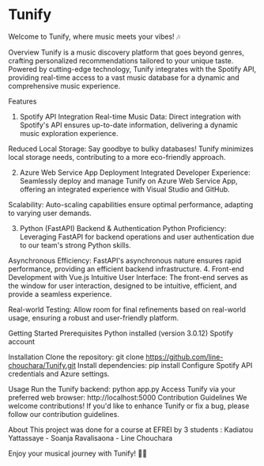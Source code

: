 # Tunify
Welcome to Tunify, where music meets your vibes! 🎶

Overview
Tunify is a music discovery platform that goes beyond genres, crafting personalized recommendations tailored to your unique taste. Powered by cutting-edge technology, Tunify integrates with the Spotify API, providing real-time access to a vast music database for a dynamic and comprehensive music experience.

Features
1. Spotify API Integration
Real-time Music Data: Direct integration with Spotify's API ensures up-to-date information, delivering a dynamic music exploration experience.

Reduced Local Storage: Say goodbye to bulky databases! Tunify minimizes local storage needs, contributing to a more eco-friendly approach.

2. Azure Web Service App Deployment
Integrated Developer Experience: Seamlessly deploy and manage Tunify on Azure Web Service App, offering an integrated experience with Visual Studio and GitHub.

Scalability: Auto-scaling capabilities ensure optimal performance, adapting to varying user demands.

3. Python (FastAPI) Backend & Authentication
Python Proficiency: Leveraging FastAPI for backend operations and user authentication due to our team's strong Python skills.

Asynchronous Efficiency: FastAPI's asynchronous nature ensures rapid performance, providing an efficient backend infrastructure.
4. Front-end Development with Vue.js
Intuitive User Interface: The front-end serves as the window for user interaction, designed to be intuitive, efficient, and provide a seamless experience.

Real-world Testing: Allow room for final refinements based on real-world usage, ensuring a robust and user-friendly platform.

Getting Started
Prerequisites
Python installed (version 3.0.12)
Spotify account

Installation
Clone the repository: git clone https://github.com/line-chouchara/Tunify.git
Install dependencies: pip install 
Configure Spotify API credentials and Azure settings.

Usage
Run the Tunify backend: python app.py
Access Tunify via your preferred web browser: http://localhost:5000
Contribution Guidelines
We welcome contributions! If you'd like to enhance Tunify or fix a bug, please follow our contribution guidelines.

About
This project was done for a course at EFREI by 3 students :  Kadiatou Yattassaye - Soanja Ravalisaona - Line Chouchara 

Enjoy your musical journey with Tunify! 🎵✨

